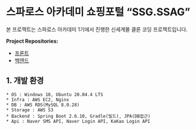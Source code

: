 # 스파로스 아카데미 쇼핑포털 “SSG.SSAG”
 
 본 프로젝트는 스파로스 아카데미 1기에서 진행한 신세계몰 클론 코딩 프로젝트입니다.

**Project Repositories:**  
- [프론트](https://github.com/Im-hass/SSG_SSAG_FE)
- [백엔드](https://github.com/K-J-HYEON/SSG_SSAG_BE)

## 1. 개발 환경
```
* OS : Windows 10, Ubuntu 20.04.4 LTS
* Infra : AWS EC2, Nginx
* DB : AWS RDS(MySQL 8.0.28)
* Storage : AWS S3
* Backend : Spring Boot 2.6.10, Gradle(빌드), JPA(DB접근)
* Api : Naver SMS API, Naver Login API, KaKao Login API
```
